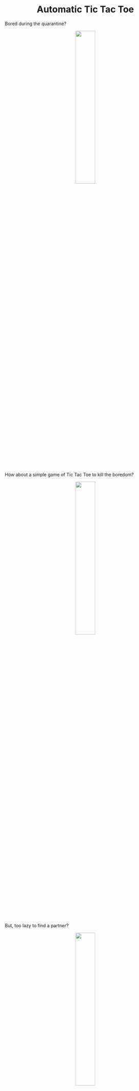 <h1 align="center">Automatic Tic Tac Toe</h1>
Bored during the quarantine?
<p align = "center"><img src = "https://media.giphy.com/media/TlK63EI7rtUu9IAyxTW/giphy.gif" width = 35%></p>
How about a simple game of Tic Tac Toe to kill the boredom?
<p align = "center"><img src = "https://media.giphy.com/media/ZkAT3yRf0CMcE/giphy.gif" width = 35% ></p>
But, too lazy to find a partner?
<p align = "center"><img src = "https://media.giphy.com/media/xUOxfhvEZDM9VL7m7u/giphy.gif" width = 35%></p>
Well a simple algorithm known as min max, the beauty of React and some JS has got you covered!
<p align = "center"><img src = "https://media.giphy.com/media/d9BtFCitz3kljrLumQ/giphy.gif" width = 40%></p>

<h2 align="center">Wanna Give this a try?</h2>

- Go to [] and start playing!

<h2 align="center">Wondering how this works it!</h2>
<p align = "center"><img src = "https://media.giphy.com/media/JRUeMkrHnlIf2oE3Hs/giphy.gif" width = 40%></p>

- Clone this [repository](https://github.com/smaranjitghose/Auto_Tic_Tac_Toe)
- Move into the directory. ``cd Auto_Tic_Tac_Toe``
- Getting our dependencies, ``npm install``


